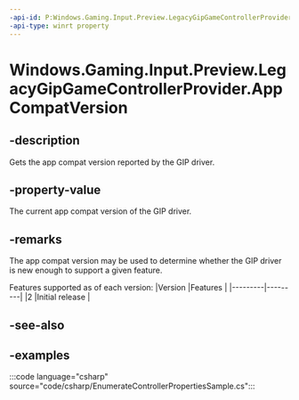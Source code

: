 ```yaml
---
-api-id: P:Windows.Gaming.Input.Preview.LegacyGipGameControllerProvider.AppCompatVersion
-api-type: winrt property
---
```


<!-- Property syntax.
public uint AppCompatVersion { get; }
-->

# Windows.Gaming.Input.Preview.LegacyGipGameControllerProvider.AppCompatVersion

## -description

Gets the app compat version reported by the GIP driver.

## -property-value

The current app compat version of the GIP driver.

## -remarks

The app compat version may be used to determine whether the GIP driver is new enough to support a given feature.

Features supported as of each version:
|Version  |Features  |
|---------|---------|
|2     |Initial release         |

## -see-also

## -examples

:::code language="csharp" source="code/csharp/EnumerateControllerPropertiesSample.cs":::
